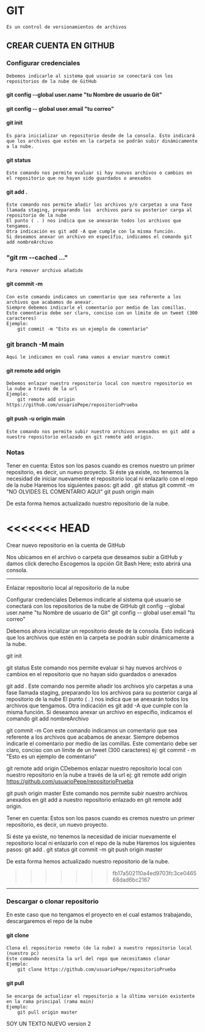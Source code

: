 # GIT
    Es un control de versionamientos de archivos

## CREAR CUENTA EN GITHUB

### Configurar credenciales
    Debemos indicarle al sistema qué usuario se conectará con los repositorios de la nube de GitHub

#### git config --global user.name "tu Nombre de usuario de Git"
#### git config -- global user.email "tu correo"

#### git init
    Es para inicializar un repositorio desde de la consola. Esto indicará que los archivos que estén en la carpeta se podrán subir dinámicamente a la nube.

#### git status 
    Este comando nos permite evaluar si hay nuevos archivos o cambios en el repositorio que no hayan sido guardados o anexados

#### git add . 
    Este comando nos permite añadir los archivos y/o carpetas a una fase llamada staging, preparando los  archivos para su posterior carga al repositorio de la nube	
    El punto ( . ) nos indica que se anexarán todos los archivos que tengamos.
    Otra indicación es git add -A que cumple con la misma función.
    Si deseamos anexar un archivo en específio, indicamos el comando git add nombreArchivo

### "git rm --cached <file>..."
    Para remover archivo añadido

#### git commit -m 
    Con este comando indicamos un comentario que sea referente a los archivos que acabamos de anexar.
	Siempre debemos indicarle el comentario por medio de las comillas. Este comentario debe ser claro, conciso con un límite de un tweet (300 caracteres)
	Ejemplo:
        git commit -m "Esto es un ejemplo de comentario"

### git branch -M main
    Aqui le indicamos en cual rama vamos a enviar nuestro commit

#### git remote add origin
    Debemos enlazar nuestro repositorio local con nuestro repositorio en la nube a través de la url
	Ejemplo:
		git remote add origin https://github.com/usuarioPepe/repositorioPrueba

#### git push -u origin main
    Este comando nos permite subir nuestro archivos anexados en git add a nuestro repositorio enlazado en git remote add origin.

### Notas
Tener en cuenta: Estos son los pasos cuando es cremos nuestro un primer repositorio, es decir, un nuevo proyecto.
Si éste ya existe, no tenemos la necesidad de iniciar nuevamente el repositorio local ni enlazarlo con el repo de la nube
Haremos los siguientes pasos:
    git add .
	git status
	git commit -m "NO OLVIDES EL COMENTARIO AQUI"
	git push origin main

De esta forma hemos actualizado nuestro repositorio de la nube.

<<<<<<< HEAD
=======
Crear nuevo repositorio en la cuenta de GitHub

Nos ubicamos en el archivo o carpeta que deseamos subir a GitHub y damos click derecho
Escogemos la opción Git Bash Here; esto abrirá una consola.

-------------------------------------------------------------------------
Enlazar repositorio local al repositorio de la nube

Configurar credenciales
Debemos indicarle al sistema qué usuario se conectará con los repositorios de la nube de GitHub
git config --global user.name "tu Nombre de usuario de Git"
git config -- global user.email "tu correo"


Debemos ahora incializar un repositorio desde de la consola. Esto indicará que los archivos que estén en la carpeta
se podrán subir dinámicamente a la nube.

git init

git status Este comando nos permite evaluar si hay nuevos archivos o cambios en el repositorio que no hayan sido
		guardados o anexados

git add . Este comando nos permite añadir los archivos y/o carpetas a una fase llamada staging, preparando los
		los archivos para su posterior carga al repositorio de la nube
		El punto ( . ) nos indica que se anexarán todos los archivos que tengamos.
		Otra indicación es git add -A que cumple con la misma función.
		Si deseamos anexar un archivo en específio, indicamos el comando git add nombreArchivo

git commit -m Con este comando indicamos un comentario que sea referente a los archivos que acabamos de anexar.
		Siempre debemos indicarle el comentario por medio de las comillas. Este comentario debe ser claro, conciso
		con un límite de un tweet (300 caracteres)
		ej:
			git commit - m "Esto es un ejemplo de comentario"

git remote add origin CDebemos enlazar nuestro repositorio local con nuestro repositorio en la nube a través de la url
		ej:
			git remote add origin https://github.com/usuarioPepe/repositorioPrueba

git push origin master Este comando nos permite subir nuestro archivos anexados en git add a nuestro repositorio enlazado
			en git remote add origin.

Tener en cuenta: Estos son los pasos cuando es cremos nuestro un primer repositorio, es decir, un nuevo proyecto.


Si éste ya existe, no tenemos la necesidad de iniciar nuevamente el repositorio local ni enlazarlo con el repo de la nube
Haremos los siguientes pasos:
	git add .
	git status
	git commit -m
	git push origin master

De esta forma hemos actualizado nuestro repositorio de la nube.



>>>>>>> fb17a502110a4ed9703fc3ce046568dad6bc2167
-------------------------------------------------------------------------------------------

### Descargar o clonar repositorio

En este caso que no tengamos el proyecto en el cual estamos trabajando, descargaremos el repo de la nube

#### git clone
    Clona el repositorio remoto (de la nube) a nuestro repositorio local (nuestro pc)
    Este comando necesita la url del repo que necesitamos clonar
    Ejemplo: 
	    git clone https://github.com/usuarioPepe/repositorioPrueba

#### git pull
    Se encarga de actualizar el repositorio a la última versión existente en la rama principal (rama main)
	Ejemplo:
		git pull origin master

SOY UN TEXTO NUEVO version 2
